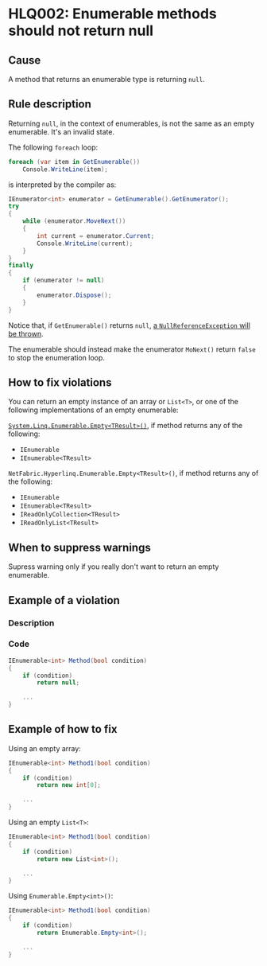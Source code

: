 ﻿# HLQ002: Enumerable methods should not return null

## Cause

A method that returns an enumerable type is returning `null`.

## Rule description

Returning `null`, in the context of enumerables, is not the same as an empty enumerable. It's an invalid state.

The following `foreach` loop: 

```csharp
foreach (var item in GetEnumerable())
    Console.WriteLine(item);
```

is interpreted by the compiler as:

```csharp
IEnumerator<int> enumerator = GetEnumerable().GetEnumerator();
try
{
    while (enumerator.MoveNext())
    {
        int current = enumerator.Current;
        Console.WriteLine(current);
    }
}
finally
{
    if (enumerator != null)
    {
        enumerator.Dispose();
    }
}
```

Notice that, if `GetEnumerable()` returns `null`, [a `NullReferenceException` will be thrown](https://sharplab.io/#v2:C4LgTgrgdgNAJiA1AHwAIAYAEqCMBuAWACgNscAWQo41AZjIDZsAmMgdk2IG9jM/t6uJqnKYAsgEMAllAAUASk5F+mHspX8AZgHswAUwkBjABaZZANwlhMU4HoC2NqJgDie4AFEoEe3rASAIwAbPQV5Xg1I3ABOWVsHeSoVAF8IvjTGMloAHhlgAD5Xdy8fP0CQhUwAXkLvIKCqZKA==).

The enumerable should instead make the enumerator `MoNext()` return `false` to stop the enumeration loop.


## How to fix violations

You can return an empty instance of an array or `List<T>`, or one of the following implementations of an empty enumerable:

[`System.Linq.Enumerable.Empty<TResult>()`](https://docs.microsoft.com/en-us/dotnet/api/system.linq.enumerable.empty), if method returns any of the following: 
- `IEnumerable` 
- `IEnumerable<TResult>`

`NetFabric.Hyperlinq.Enumerable.Empty<TResult>()`, if method returns any of the following: 
- `IEnumerable` 
- `IEnumerable<TResult>`
- `IReadOnlyCollection<TResult>`
- `IReadOnlyList<TResult>`

## When to suppress warnings

Supress warning only if you really don't want to return an empty enumerable.

## Example of a violation

### Description

### Code

```csharp
IEnumerable<int> Method(bool condition)
{
    if (condition)
        return null;

    ...
}
```

## Example of how to fix

Using an empty array:

```csharp
IEnumerable<int> Method1(bool condition)
{
    if (condition)
        return new int[0];

    ...
}
```

Using an empty `List<T>`:

```csharp
IEnumerable<int> Method1(bool condition)
{
    if (condition)
        return new List<int>();

    ...
}
```

Using `Enumerable.Empty<int>()`:

```csharp
IEnumerable<int> Method1(bool condition)
{
    if (condition)
        return Enumerable.Empty<int>();

    ...
}
```

